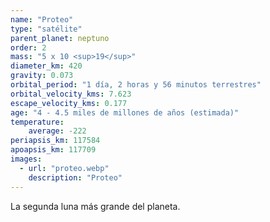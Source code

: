 ```yaml
---
name: "Proteo"
type: "satélite"
parent_planet: neptuno
order: 2
mass: "5 x 10 <sup>19</sup>"
diameter_km: 420
gravity: 0.073
orbital_period: "1 día, 2 horas y 56 minutos terrestres"
orbital_velocity_kms: 7.623
escape_velocity_kms: 0.177
age: "4 - 4.5 miles de millones de años (estimada)"
temperature:
    average: -222
periapsis_km: 117584
apoapsis_km: 117709
images:
  - url: "proteo.webp"
    description: "Proteo"
---
```


La segunda luna más grande del planeta.